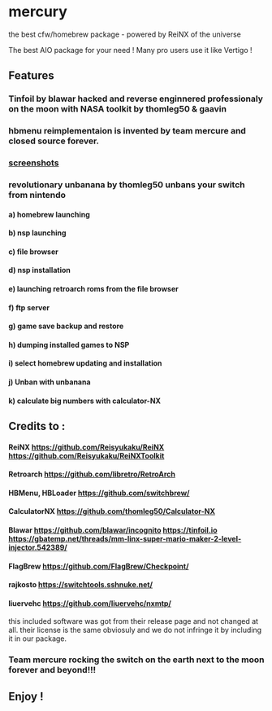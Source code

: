 



# mercury

the best cfw/homebrew package - powered by ReiNX of the universe

The best AIO package for your need !
Many pro users use it like 
Vertigo !
## Features 

### Tinfoil by blawar hacked and reverse enginnered professionaly on the moon with NASA toolkit by thomleg50 & gaavin
### hbmenu reimplementaion is invented by team mercure and closed source forever.
### [screenshots](https://github.com/team-mercure/mercury/tree/master/switch/mercury/screenshots)

### revolutionary unbanana by thomleg50 unbans your switch from nintendo 

#### a) homebrew launching
#### b) nsp launching
#### c) file browser
#### d) nsp installation
#### e) launching retroarch roms from the file browser
#### f) ftp server
#### g) game save backup and restore
#### h) dumping installed games to NSP
#### i) select homebrew updating and installation
#### j) Unban with unbanana
#### k) calculate big numbers with calculator-NX


## Credits to :

#### ReiNX https://github.com/Reisyukaku/ReiNX https://github.com/Reisyukaku/ReiNXToolkit
#### Retroarch https://github.com/libretro/RetroArch
#### HBMenu, HBLoader https://github.com/switchbrew/
#### CalculatorNX https://github.com/thomleg50/Calculator-NX
#### Blawar https://github.com/blawar/incognito https://tinfoil.io https://gbatemp.net/threads/mm-linx-super-mario-maker-2-level-injector.542389/
#### FlagBrew https://github.com/FlagBrew/Checkpoint/
#### rajkosto https://switchtools.sshnuke.net/
#### liuervehc https://github.com/liuervehc/nxmtp/

this included software was got from their release page and not changed at all. their license is the same obviosuly and we do not infringe it by including it in our package.

### Team mercure rocking the switch on the earth next to the moon forever and beyond!!!

## Enjoy !

